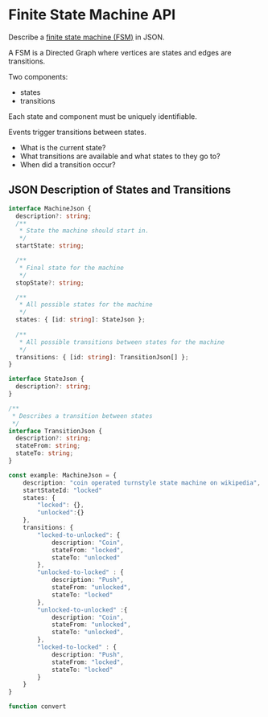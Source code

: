 # Finite State Machine API

Describe a [finite state machine (FSM)](https://en.wikipedia.org/wiki/Finite-state_machine) in JSON.

A FSM is a Directed Graph where vertices are states and edges are transitions.

Two components:

- states
- transitions

Each state and component must be uniquely identifiable.

Events trigger transitions between states.

- What is the current state?
- What transitions are available and what states to they go to?
- When did a transition occur?

## JSON Description of States and Transitions

```typescript
interface MachineJson {
  description?: string;
  /**
   * State the machine should start in.
   */
  startState: string;

  /**
   * Final state for the machine
   */
  stopState?: string;

  /**
   * All possible states for the machine
   */
  states: { [id: string]: StateJson };
  
  /**
   * All possible transitions between states for the machine
   */
  transitions: { [id: string]: TransitionJson[] };
}

interface StateJson {
  description?: string;
}

/**
 * Describes a transition between states
 */
interface TransitionJson {
  description?: string;
  stateFrom: string;
  stateTo: string;
}

const example: MachineJson = {
    description: "coin operated turnstyle state machine on wikipedia",
    startStateId: "locked"
    states: {
        "locked": {},
        "unlocked":{}
    },
    transitions: {
        "locked-to-unlocked": {
            description: "Coin",
            stateFrom: "locked",
            stateTo: "unlocked"
        },
        "unlocked-to-locked" : {
            description: "Push",
            stateFrom: "unlocked",
            stateTo: "locked"
        },
        "unlocked-to-unlocked" :{
            description: "Coin",
            stateFrom: "unlocked",
            stateTo: "unlocked",
        },
        "locked-to-locked" : {
            description: "Push",
            stateFrom: "locked",
            stateTo: "locked"
        }
    }
}

function convert
```

